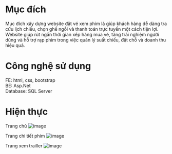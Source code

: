 # Mục đích 
Mục đích xây dựng website đặt vé xem phim là giúp khách hàng dễ dàng tra cứu lịch chiếu, chọn ghế ngồi và thanh toán trực tuyến một cách tiện lợi. Website giúp rút ngắn thời gian xếp hàng mua vé, tăng trải nghiệm người dùng và hỗ trợ rạp phim trong việc quản lý suất chiếu, đặt chỗ và doanh thu hiệu quả.

# Công nghệ sử dụng
FE: html, css, bootstrap  
BE: Asp.Net  
Database: SQL Server

# Hiện thực
Trang chủ
![image](https://github.com/user-attachments/assets/50b54761-578b-4336-b57b-a3c6e41c987e)  

Trang chi tiết phim 
![image](https://github.com/user-attachments/assets/9d3d0ec0-e6e8-4b6f-9194-9b62b161cbbd)  

Trang xem trailler
![image](https://github.com/user-attachments/assets/48dd83e0-3f2d-4f82-841f-dcb9d0c18dd1)


